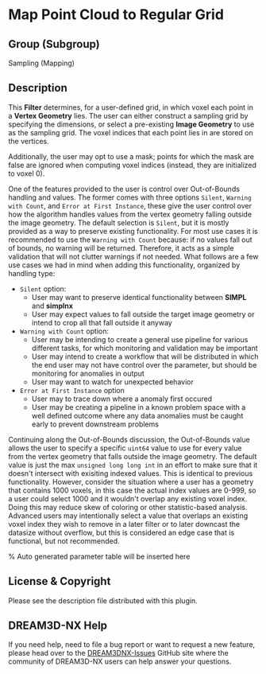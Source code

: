 # Map Point Cloud to Regular Grid

## Group (Subgroup)

Sampling (Mapping)

## Description

This **Filter** determines, for a user-defined grid, in which voxel each point in a **Vertex Geometry** lies.  The user can either construct a sampling grid by specifying the dimensions, or select a pre-existing **Image Geometry** to use as the sampling grid.  The voxel indices that each point lies in are stored on the vertices.  

Additionally, the user may opt to use a mask; points for which the mask are false are ignored when computing voxel indices (instead, they are initialized to voxel 0).

One of the features provided to the user is control over Out-of-Bounds handling and values. The former comes with three options `Silent`, `Warning with Count`, and `Error at First Instance`, these give the user control over how the algorithm handles values from the vertex geometry falling outside the image geometry. The default selection is `Silent`, but it is mostly provided as a way to preserve existing functionality. For most use cases it is recommended to use the `Warning with Count` because: if no values fall out of bounds, no warning will be returned. Therefore, it acts as a simple validation that will not clutter warnings if not needed. What follows are a few use cases we had in mind when adding this functionality, organized by handling type:

- `Silent` option:
  - User may want to preserve identical functionality between **SIMPL** and **simplnx**
  - User may expect values to fall outside the target image geometry or intend to crop all that fall outside it anyway
- `Warning with Count` option:
  - User may be intending to create a general use pipeline for various different tasks, for which monitoring and validation may be important
  - User may intend to create a workflow that will be distributed in which the end user may not have control over the parameter, but should be monitoring for anomalies in output
  - User may want to watch for unexpected behavior
- `Error at First Instance` option
  - User may to trace down where a anomaly first occured
  - User may be creating a pipeline in a known problem space with a well defined outcome where any data anomalies must be caught early to prevent downstream problems

Continuing along the Out-of-Bounds discussion, the Out-of-Bounds value allows the user to specify a specific `uint64` value to use for every value from the vertex geometry that falls outside the image geometry. The default value is just the max `unsigned long long int` in an effort to make sure that it doesn't intersect with exisiting indexed values. This is identical to previous functionality. However, consider the situation where a user has a geometry that contains 1000 voxels, in this case the actual index values are 0-999, so a user could select 1000 and it wouldn't overlap any existing voxel index. Doing this may reduce skew of coloring or other statistic-based analysis. Advanced users may intentionally select a value that overlaps an existing voxel index they wish to remove in a later filter or to later downcast the datasize without overflow, but this is considered an edge case that is functional, but not recommended.

% Auto generated parameter table will be inserted here

## License & Copyright

Please see the description file distributed with this plugin.

## DREAM3D-NX Help

If you need help, need to file a bug report or want to request a new feature, please head over to the [DREAM3DNX-Issues](https://github.com/BlueQuartzSoftware/DREAM3DNX-Issues/discussions) GitHub site where the community of DREAM3D-NX users can help answer your questions.
